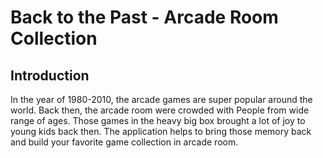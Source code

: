 # Back to the Past - Arcade Room Collection
## Introduction
In the year of 1980-2010, the arcade games are super popular around the world. Back then, the arcade room were crowded with People from wide range of ages. Those games in the heavy big box brought a lot of joy to young kids back then. The application helps to bring those memory back and build your favorite game collection in arcade room.